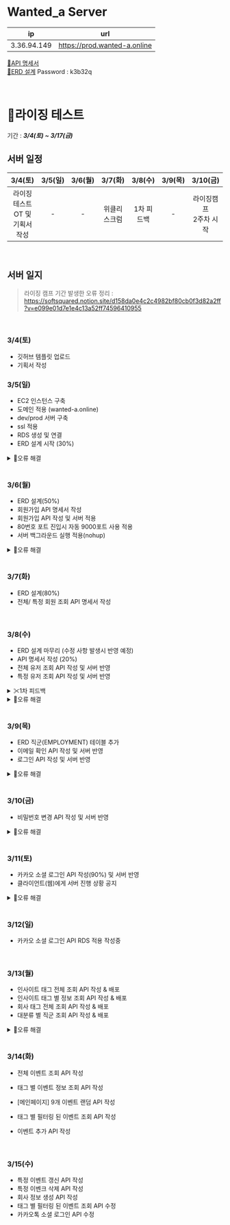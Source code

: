 # Wanted_a Server
| ip | url |
| :--: | :--:  |
|3.36.94.149 | <https://prod.wanted-a.online> |

[📜API 명세서](https://kwackr-my.sharepoint.com/:x:/g/personal/l990115l_kw_ac_kr/ETZyYKG_OrdEmI-8TL7TgpkBPpAcq5KnrnZVjMG8XcJIKA?e=vZXmj3)  
[📝ERD 설계](https://aquerytool.com/aquerymain/index/?rurl=d499a5af-40ba-4e71-941c-57a46a582aaf&) Password : k3b32q


<br>

# 🌄라이징 테스트
기간 : ***3/4(토) ~ 3/17(금)***
## 서버 일정
| 3/4(토) | 3/5(일) | 3/6(월) | 3/7(화) | 3/8(수) | 3/9(목) | 3/10(금) |
|:--:|:--:|:--:|:--:|:--:|:--:|:--:|
| 라이징테스트 OT 및<br> 기획서 작성 | - | - | 위클리 스크럼 | 1차 피드백 | - | 라이징캠프<br> 2주차 시작 |

<br>

## 서버 일지

> 라이징 캠프 기간 발생한 오류 정리 : https://softsquared.notion.site/d158da0e4c2c4982bf80cb0f3d82a2ff?v=e099e01d7e1e4c13a52ff74596410955

<br>

### 3/4(토)
 - 깃허브 템플릿 업로드
 - 기획서 작성
 
### 3/5(일)
 - EC2 인스턴스 구축
 - 도메인 적용 (wanted-a.online)
 - dev/prod 서버 구축
 - ssl 적용
 - RDS 생성 및 연결
 - ERD 설계 시작 (30%)
 <details>
<summary> 🔎오류 해결</summary>
<div markdown="1">

> 1. DNS 네임 서버 적용 에러
>    - 홈페이지를 새로고침/ 다시 시작하여 알맞게 입력했는지 다시 한 번 확인하고 시간을 가지고 기다리자. 도메인이 적용되는데 최대 1시간은 필요할 수도 있음
> 2. EC2 ip로 외부 ip에서 요청시 실행 안 됨 
>    - EC2의 인바운드 규칙을 모든 ip로 수정
> 3. 서브 도메인 폴더 생성 권한 제한 : permission denied 
>    - mysql에 등록된 root 외에 다른 유저가 폴더에 접근할 수 있도록 권한을 부여해 주어야 한다.
> 4. 서브 도메인 : 연결이 비공개로 설정되어 있지 않습니다 
>    - nginx에 서버를 입력할 때 기존 server 안에 코드를 작성했다. 항상 각각의 서버는 서로를 포함하는 것이 아니라 구분하여 작성해야 함

</div>
</details>

<br>

### 3/6(월)
 - ERD 설계(50%)
 - 회원가입 API 명세서 작성
 - 회원가입 API 작성 및 서버 적용
 - 80번호 포트 진입시 자동 9000포트 사용 적용
 - 서버 백그라운드 실행 적용(nohup)
 
 <details>
<summary> 🔎오류 해결</summary>
<div markdown="1">

 > 1. DDL 적용할 때 No database selected 에러 
 >    - `use <database명>;` 실행 후 테이블 생성하기 --- https://dalpeng2.tistory.com/84 
 > 2. 비밀번호 정규 표현식 비정상작동 
 >    - match에 보내주는 문자열 변수를 잘 못 지정하고 있었다.
 > 3. 인스턴스 내 .jar 파일 실행시 mysql 연결 오류 
 >    - 인스턴스 인바운드 규칙에 mysql 추가 & RDS 연결 설정을 통해 해결하였다!

</div>
</details>

 
 <br>

### 3/7(화)
 - ERD 설계(80%)
 - 전체/ 특정 회원 조회 API 명세서 작성
 
 <br>

### 3/8(수)
 - ERD 설계 마무리 (수정 사항 발생시 반영 예정)
 - API 명세서 작성 (20%)
 - 전체 유저 조회 API 작성 및 서버 반영
 - 특정 유저 조회 API 작성 및 서버 반영
<details>
<summary> ✂1차 피드백</summary>
<div markdown="1">
<br>

**질문**
>  1. 서브 도메인을 분리하여 작성하였으나 기본 서버와 prod서버 동일하게 작동한다.  
  => nginx 서버 설정을 다시 한 번 살펴보도록 하자. 하지만 prod가 잘 돌아간다면 큰 문제 없다.
  
>  2. 각 서버 마다 RDS를 따로 두는 것인가?  
  => 그렇다. 작은 데이터를 다루게 될 해당 프로젝트에서는 스키마를 나눠서 따로 적용하면 된다.
  
>  3. 로그인시 이메일을 확인하고 있다면 비밀번호 요청, 없다면 회원가입으로 넘어간다. 이메일 확인 API를 따로 작성하는 것이 좋은가?  
  => 그렇다
  
>  4. 이미지를 포함하는 긴 글을 저장하는 것은 text 형식으로 그냥 저장하면 되나?  
  => 그렇다. 하지만 클라이언트에서 어떤 식으로 처리 할 것인지 상의하는 것이 좋다. 때에 따라서는 html을 저장하게 될 수도 있다. 'Summer note' 같은 웹 에디터를 사용해보라는 조언을 들었다.
  
**피드백**
>  - 코드 작성후 API 명세서를 작성하는 방식으로 진행했었다. 현재는 정확하지 않더라도 API 명세서를 먼저 작성해주어야 이를 기반으로 클라이언트가 작업하기 편할 것이라는 피드백을 받았다. 그래서 **코드 작성보다 API 명세서를 집중**하여 작성하고 있다
>  - 테이블 컬럼명은 파스칼 표현법 보다 **카멜 표기법**으로 변경해서 작성! 
>  - **표기법을 통일**하여 작성하기! (인수인계시 혼동을 줄 수 있음)
</div>
</details>

<details>
<summary> 🔎오류 해결</summary>
<div markdown="1">

> 1. 새롭게 작성한 코드를 서버에서 실행할 때 "Web server failed to start. Port 8080 was aleady in use"
>    - nohup으로 백그라운드 실행되고 있던 서버가 있어서 뜬 오류. --- https://zincod.tistory.com/16
>       1. `sudo lsof -i :<port 번호>` 명령으로 해당 포트에서 실행되는 프로세스 확인
>       2. `sudo kill -9 <pid>` 명령으로 해당하는 프로세스 종료
>       3. 새롭게 시작하려는 .jar 파일 실행 
</div>
</details>

 <br>

### 3/9(목)
 - ERD 직군(EMPLOYMENT) 테이블 추가
 - 이메일 확인 API 작성 및 서버 반영
 - 로그인 API 작성 및 서버 반영
 
<details>
<summary> 🔎오류 해결</summary>
<div markdown="1">

> 1. Caused by: org.springframework.beans.factory.BeanCreationException: Error creating bean with name 'wantedDB' defined in class path resource
>    - RDS연결이 막혀있거나 제대로 동작하지 못해서 발생하는 오류이다. 집 컴퓨터로 항상 진행하다가 카페에서 실행했더니 발생한 것으로, RDS의 인바운드 규칙을 확장 시킴으로 해결!
>    - 참고 : https://velog.io/@yhg3146/java-Spring-%EC%98%A4%EB%A5%98
> 2. Required String parameter 'email' is not present 오류
>    - email 확인 API 작성중 발생한 에러. pathvariable로 작성했는데 어노테이션을 @RequestParm 으로 해놓아서 생긴 문제였다. @PathVariable 로 변경하여서 해결
>    - 참고 : https://velog.io/@tkaqhcjstk/spring-Required-String-parameter-%EC%9D%B8%EC%9E%90-is-not-present-%EC%98%A4%EB%A5%98%ED%95%B4%EA%B2%B0

</div>
</details>

 <br>

### 3/10(금)
 - 비밀번호 변경 API 작성 및 서버 반영
 
<details>
<summary> 🔎오류 해결</summary>
<div markdown="1">

> 1. try-catch안에 if문을 이용해서 throw를 했더니 의도한 code가 아닌 가장 바깥쪽 throw가 실행 됨
>    - try-catch를 제대로 이해하지 못한 점에서 발생한 문제였다. try 안쪽이 아닌 바깥쪽에서 예외처리를 해주고 안이 아닌 밖에 try문을 다시 작성해야되는 구조였다.
>    - 참고 : https://sundrystore.tistory.com/14

</div>
</details>

 <br>

### 3/11(토)
 - 카카오 소셜 로그인 API 작성(90%) 및 서버 반영
 - 클라이언트(웹)에게 서버 진행 상황 공지
 
<details>
<summary> 🔎오류 해결</summary>
<div markdown="1">

> 1. 카카오 소셜 로그인 구현을 위해서 필요한 'org.google.gson.' 모듈 import 오류
>    - `build.gradle` 파일 dependencies에 'com.google.code.gson:gson:2.8.7' 넣어주어야 한다!
> 2. 리드미 파일 작성 전에 commit을 진행해버림 (혹은 깜빡 잊고 commit같이 하지 못 한 파일)
>    - `git add` 명령어로 해당 파일 스테이징
>    - `git commit --amend -m "<commit message>"` 를 통해 해당 파일을 포함하도록 마지막 커밋 수정!

</div>
</details>

 <br>

### 3/12(일)
 - 카카오 소셜 로그인 API RDS 적용 작성중

  <br>

### 3/13(월)
 - 인사이트 태그 전체 조회 API 작성 & 배포
 - 인사이트 태그 별 정보 조회 API 작성 & 배포
 - 회사 태그 전체 조회 API 작성 & 배포
 - 대분류 별 직군 조회 API 작성 & 배포
 
<details>
<summary> 🔎오류 해결</summary>
<div markdown="1">

> 1. 데이터베이스 스키마를 변경했는데 Dao에서 연동 오류 발생
>    - 테이블명을 대문자로 전체 변경하였는데, Query에서도 모두 대문자로 변경 해야 함
> 2. 모델 생성 후 Dao에서 값을 받아올 때 그러한 생성자가 없다는 오류
>    - 로직상 문제가 없을 때는 IDE를 껐다가 켜면 해결되는 경우가 있다.

</div>
</details>


  <br>

### 3/14(화)
 - 전체 이벤트 조회 API 작성
 - 태그 별 이벤트 정보 조회 API 작성
 - \[메인페이지\] 9개 이벤트 랜덤 API 작성
 - 태그 별 필터링 된 이벤트 조회 API 작성
 - 이벤트 추가 API 작성

   <br>

### 3/15(수)
 - 특정 이벤트 갱신 API 작성
 - 특정 이벤크 삭제 API 작성
 - 회사 정보 생성 API 작성
 - 태그 별 필터링 된 이벤트 조회 API 수정
 - 카카오톡 소셜 로그인 API 수정
